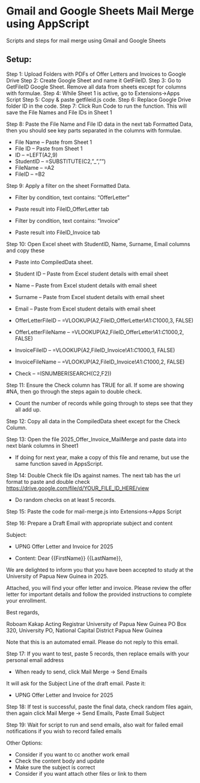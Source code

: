 # Gmail and Google Sheets Mail Merge using AppScript
Scripts and steps for mail merge using Gmail and Google Sheets 

## Setup:

Step 1: Upload Folders with PDFs of Offer Letters and Invoices to Google Drive
Step 2: Create Google Sheet and name it GetFileID.
Step 3: Go to GetFileID Google Sheet. Remove all data from sheets except for columns with formulae.
Step 4: While Sheet 1 is active, go to Extensions->Apps Script
Step 5: Copy & paste getfileid.js code.
Step 6: Replace Google Drive folder ID in the code.
Step 7: Click Run Code to run the function. This will save the File Names and File IDs in Sheet 1

Step 8: Paste the File Name and File ID data in the next tab Formatted Data, then you should see key parts separated in the columns with formulae.
- File Name – Paste from Sheet 1
- File ID – Paste from Sheet 1
- ID – =LEFT(A2,9)
- StudentID – =SUBSTITUTE(C2,”_”,””)
- FileName – =A2
- FileID – =B2

Step 9: Apply a filter on the sheet Formatted Data.
- Filter by condition, text contains: “OfferLetter”
- Paste result into FileID_OfferLetter tab

- Filter by condition, text contains: “Invoice”
- Paste result into FileID_Invoice tab

Step 10: Open Excel sheet with StudentID, Name, Surname, Email columns and copy these
- Paste into CompiledData sheet.

- Student ID – Paste from Excel student details with email sheet
- Name – Paste from Excel student details with email sheet
- Surname – Paste from Excel student details with email sheet
- Email – Paste from Excel student details with email sheet
- OfferLetterFileID – =VLOOKUP(A2,FileID_OfferLetter!$A$1:$C$1000,3, FALSE)
- OfferLetterFileName – =VLOOKUP(A2,FileID_OfferLetter!$A$1:$C$1000,2, FALSE)
- InvoiceFileID – =VLOOKUP(A2,FileID_Invoice!$A$1:$C$1000,3, FALSE)
- InvoiceFileName – =VLOOKUP(A2,FileID_Invoice!$A$1:$C$1000,2, FALSE)
- Check – =ISNUMBER(SEARCH(C2,F2))

Step 11: Ensure the Check column has TRUE for all. If some are showing #NA, then go through the steps again to double check.
- Count the number of records while going through to steps see that they all add up.

Step 12: Copy all data in the CompiledData sheet except for the Check Column.

Step 13: Open the file 2025_Offer_Invoice_MailMerge and paste data into next blank columns in Sheet1

- If doing for next year, make a copy of this file and rename, but use the same function saved in AppsScript.

Step 14: Double Check file IDs against names. The next tab has the url format to paste and double check https://drive.google.com/file/d/YOUR_FILE_ID_HERE/view

- Do random checks on at least 5 records.

Step 15: Paste the code for mail-merge.js into Extensions->Apps Script

Step 16: Prepare a Draft Email with appropriate subject and content

Subject:
- UPNG Offer Letter and Invoice for 2025

- Content:
Dear {{FirstName}} {{LastName}},

We are delighted to inform you that you have been accepted to study at the University of Papua New Guinea in 2025.

Attached, you will find your offer letter and invoice. Please review the offer letter for important details and follow the provided instructions to complete your enrollment.

Best regards,

Roboam Kakap
Acting Registrar
University of Papua New Guinea
PO Box 320, University PO,
National Capital District
Papua New Guinea

Note that this is an automated email. Please do not reply to this email.

Step 17: If you want to test, paste 5 records, then replace emails with your personal email address
- When ready to send, click Mail Merge -> Send Emails

It will ask for the Subject Line of the draft email. Paste it: 
- UPNG Offer Letter and Invoice for 2025

Step 18: If test is successful, paste the final data, check random files again, then again click Mail Merge -> Send Emails, Paste Email Subject

Step 19: Wait for script to run and send emails, also wait for failed email notifications if you wish to record failed emails

Other Options:

- Consider if you want to cc another work email
- Check the content body and update
- Make sure the subject is correct
- Consider if you want attach other files or link to them
